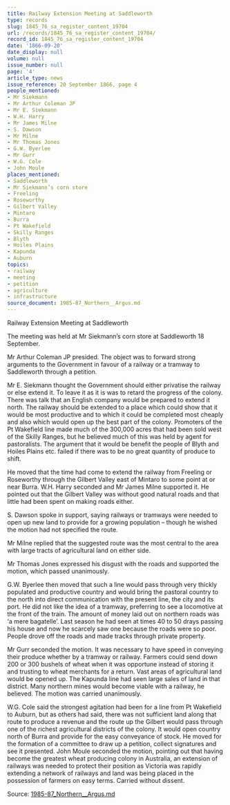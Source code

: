 ```yaml
---
title: Railway Extension Meeting at Saddleworth
type: records
slug: 1845_76_sa_register_content_19704
url: /records/1845_76_sa_register_content_19704/
record_id: 1845_76_sa_register_content_19704
date: '1866-09-20'
date_display: null
volume: null
issue_number: null
page: '4'
article_type: news
issue_reference: 20 September 1866, page 4
people_mentioned:
- Mr Siekmann
- Mr Arthur Coleman JP
- Mr E. Siekmann
- W.H. Harry
- Mr James Milne
- S. Dawson
- Mr Milne
- Mr Thomas Jones
- G.W. Byerlee
- Mr Gurr
- W.G. Cole
- John Moule
places_mentioned:
- Saddleworth
- Mr Siekmann’s corn store
- Freeling
- Roseworthy
- Gilbert Valley
- Mintaro
- Burra
- Pt Wakefield
- Skilly Ranges
- Blyth
- Hoiles Plains
- Kapunda
- Auburn
topics:
- railway
- meeting
- petition
- agriculture
- infrastructure
source_document: 1985-87_Northern__Argus.md
---
```


Railway Extension Meeting at Saddleworth

The meeting was held at Mr Siekmann’s corn store at Saddleworth 18 September.

Mr Arthur Coleman JP presided.  The object was to forward strong arguments to the Government in favour of a railway or a tramway to Saddleworth through a petition.

Mr E. Siekmann thought the Government should either privatise the railway or else extend it.  To leave it as it is was to retard the progress of the colony.  There was talk that an English company would be prepared to extend it north.  The railway should be extended to a place which could show that it would be most productive and to which it could be completed most cheaply and also which would open up the best part of the colony.  Promoters of the Pt Wakefield line made much of the 300,000 acres that had been sold west of the Skilly Ranges, but he believed much of this was held by agent for pastoralists.  The argument that it would be benefit the people of Blyth and Hoiles Plains etc. failed if there was to be no great quantity of produce to shift.

He moved that the time had come to extend the railway from Freeling or Roseworthy through the Gilbert Valley east of Mintaro to some point at or near Burra.  W.H. Harry seconded and Mr James Milne supported it.  He pointed out that the Gilbert Valley was without good natural roads and that little had been spent on making roads either.

S. Dawson spoke in support, saying railways or tramways were needed to open up new land to provide for a growing population – though he wished the motion had not specified the route.

Mr Milne replied that the suggested route was the most central to the area with large tracts of agricultural land on either side.

Mr Thomas Jones expressed his disgust with the roads and supported the motion, which passed unanimously.

G.W. Byerlee then moved that such a line would pass through very thickly populated and productive country and would bring the pastoral country to the north into direct communication with the present line, the city and its port.  He did not like the idea of a tramway, preferring to see a locomotive at the front of the train.  The amount of money laid out on northern roads was ‘a mere bagatelle’.  Last season he had seen at times 40 to 50 drays passing his house and now he scarcely saw one because the roads were so poor.  People drove off the roads and made tracks through private property.

Mr Gurr seconded the motion.  It was necessary to have speed in conveying their produce whether by a tramway or railway.  Farmers could send down 200 or 300 bushels of wheat when it was opportune instead of storing it and trusting to wheat merchants for a return.  Vast areas of agricultural land would be opened up.  The Kapunda line had seen large sales of land in that district.  Many northern mines would become viable with a railway, he believed.  The motion was carried unanimously.

W.G. Cole said the strongest agitation had been for a line from Pt Wakefield to Auburn, but as others had said, there was not sufficient land along that route to produce a revenue and the route up the Gilbert would pass through one of the richest agricultural districts of the colony.  It would open country north of Burra and provide for the easy conveyance of stock.  He moved for the formation of a committee to draw up a petition, collect signatures and see it presented.  John Moule seconded the motion, pointing out that having become the greatest wheat producing colony in Australia, an extension of railways was needed to protect their position as Victoria was rapidly extending a network of railways and land was being placed in the possession of farmers on easy terms.  Carried without dissent.

Source: [1985-87_Northern__Argus.md](/downloads/markdown/1985-87_Northern__Argus.md)
